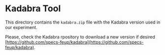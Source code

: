 # Kadabra Tool

This directory contains the `kadabra.zip` file with the Kadabra version used in our experiment. 

Please, check the Kadabra rpository to download a new version if desired [https://github.com/specs-feup/kadabra](https://github.com/specs-feup/kadabra).
